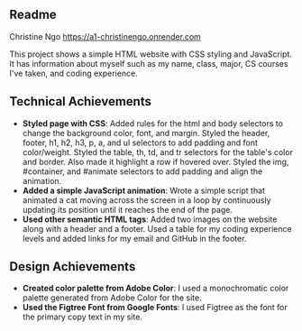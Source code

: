 Readme
---

Christine Ngo
https://a1-christinengo.onrender.com

This project shows a simple HTML website with CSS styling and JavaScript. It has information about myself such as my name, class, major, CS courses I've taken, and coding experience. 

## Technical Achievements
- **Styled page with CSS**: Added rules for the html and body selectors to change the background color, font, and margin. Styled the header, footer, h1, h2, h3, p, a, and ul selectors to add padding and font color/weight. Styled the table, th, td, and tr selectors for the table's color and border. Also made it highlight a row if hovered over. Styled the img, #container, and #animate selectors to add padding and align the animation.
- **Added a simple JavaScript animation**: Wrote a simple script that animated a cat moving across the screen in a loop by continuously updating its position until it reaches the end of the page.
- **Used other semantic HTML tags**: Added two images on the website along with a header and a footer. Used a table for my coding experience levels and added links for my email and GitHub in the footer.

## Design Achievements
- **Created color palette from Adobe Color**: I used a monochromatic color palette generated from Adobe Color for the site.
- **Used the Figtree Font from Google Fonts**: I used Figtree as the font for the primary copy text in my site.
